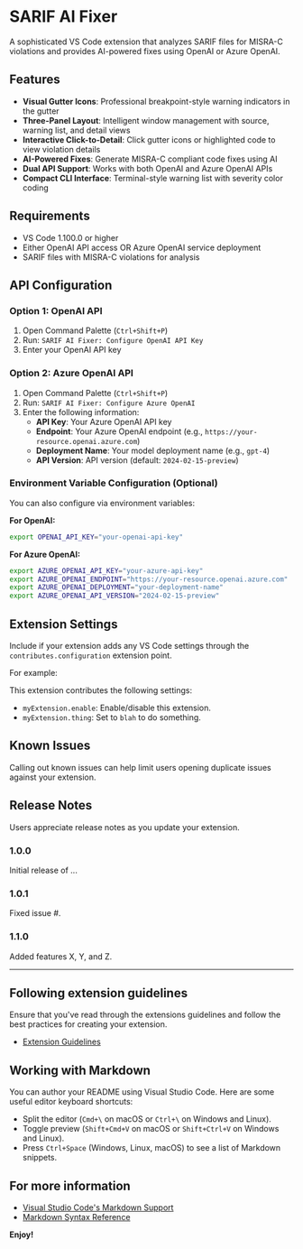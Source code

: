 # SARIF AI Fixer

A sophisticated VS Code extension that analyzes SARIF files for MISRA-C violations and provides AI-powered fixes using OpenAI or Azure OpenAI.

## Features

- **Visual Gutter Icons**: Professional breakpoint-style warning indicators in the gutter
- **Three-Panel Layout**: Intelligent window management with source, warning list, and detail views
- **Interactive Click-to-Detail**: Click gutter icons or highlighted code to view violation details
- **AI-Powered Fixes**: Generate MISRA-C compliant code fixes using AI
- **Dual API Support**: Works with both OpenAI and Azure OpenAI APIs
- **Compact CLI Interface**: Terminal-style warning list with severity color coding

## Requirements

- VS Code 1.100.0 or higher
- Either OpenAI API access OR Azure OpenAI service deployment
- SARIF files with MISRA-C violations for analysis

## API Configuration

### Option 1: OpenAI API
1. Open Command Palette (`Ctrl+Shift+P`)
2. Run: `SARIF AI Fixer: Configure OpenAI API Key`
3. Enter your OpenAI API key

### Option 2: Azure OpenAI API
1. Open Command Palette (`Ctrl+Shift+P`)
2. Run: `SARIF AI Fixer: Configure Azure OpenAI`
3. Enter the following information:
   - **API Key**: Your Azure OpenAI API key
   - **Endpoint**: Your Azure OpenAI endpoint (e.g., `https://your-resource.openai.azure.com`)
   - **Deployment Name**: Your model deployment name (e.g., `gpt-4`)
   - **API Version**: API version (default: `2024-02-15-preview`)

### Environment Variable Configuration (Optional)
You can also configure via environment variables:

**For OpenAI:**
```bash
export OPENAI_API_KEY="your-openai-api-key"
```

**For Azure OpenAI:**
```bash
export AZURE_OPENAI_API_KEY="your-azure-api-key"
export AZURE_OPENAI_ENDPOINT="https://your-resource.openai.azure.com"
export AZURE_OPENAI_DEPLOYMENT="your-deployment-name"
export AZURE_OPENAI_API_VERSION="2024-02-15-preview"
```

## Extension Settings

Include if your extension adds any VS Code settings through the `contributes.configuration` extension point.

For example:

This extension contributes the following settings:

* `myExtension.enable`: Enable/disable this extension.
* `myExtension.thing`: Set to `blah` to do something.

## Known Issues

Calling out known issues can help limit users opening duplicate issues against your extension.

## Release Notes

Users appreciate release notes as you update your extension.

### 1.0.0

Initial release of ...

### 1.0.1

Fixed issue #.

### 1.1.0

Added features X, Y, and Z.

---

## Following extension guidelines

Ensure that you've read through the extensions guidelines and follow the best practices for creating your extension.

* [Extension Guidelines](https://code.visualstudio.com/api/references/extension-guidelines)

## Working with Markdown

You can author your README using Visual Studio Code. Here are some useful editor keyboard shortcuts:

* Split the editor (`Cmd+\` on macOS or `Ctrl+\` on Windows and Linux).
* Toggle preview (`Shift+Cmd+V` on macOS or `Shift+Ctrl+V` on Windows and Linux).
* Press `Ctrl+Space` (Windows, Linux, macOS) to see a list of Markdown snippets.

## For more information

* [Visual Studio Code's Markdown Support](http://code.visualstudio.com/docs/languages/markdown)
* [Markdown Syntax Reference](https://help.github.com/articles/markdown-basics/)

**Enjoy!**
